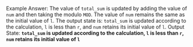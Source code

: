 Example Answer:
The value of `total_sum` is updated by adding the value of `num` and then taking the modulo `MOD`. The value of `num` remains the same as the initial value of `l`. The output state is: `total_sum` is updated according to the calculation, `l` is less than `r`, and `num` retains its initial value of `l`.
Output State: **`total_sum` is updated according to the calculation, `l` is less than `r`, `num` retains its initial value of `l`**